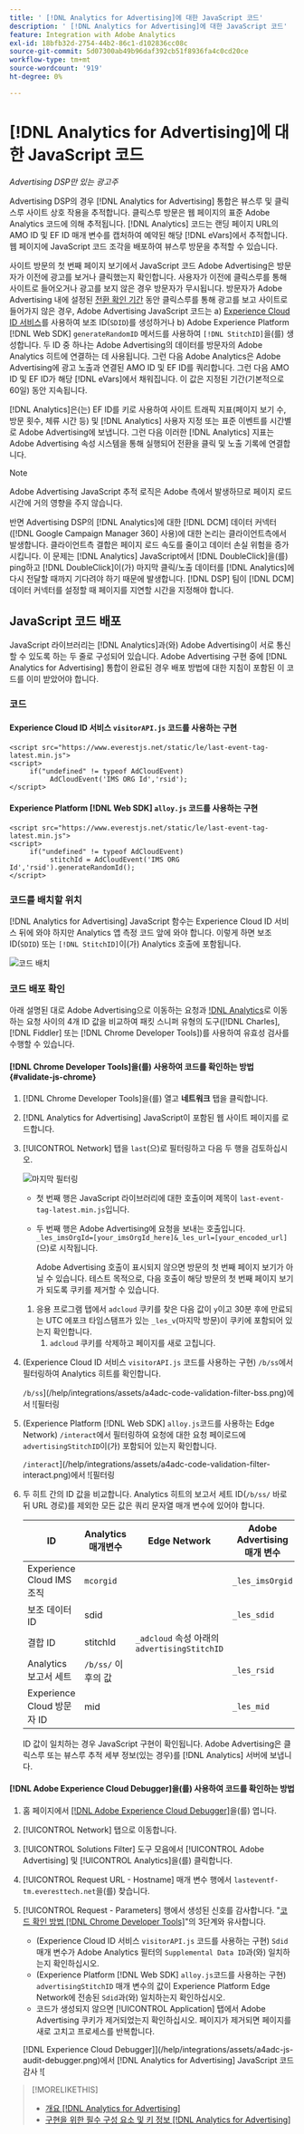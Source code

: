```yaml
---
title: ' [!DNL Analytics for Advertising]에 대한 JavaScript 코드'
description: ' [!DNL Analytics for Advertising]에 대한 JavaScript 코드'
feature: Integration with Adobe Analytics
exl-id: 18bfb32d-2754-44b2-86c1-d102836cc08c
source-git-commit: 5d07300ab49b96daf392cb51f8936fa4c0cd20ce
workflow-type: tm+mt
source-wordcount: '919'
ht-degree: 0%

---
```


# [!DNL Analytics for Advertising]에 대한 JavaScript 코드

*Advertising DSP만 있는 광고주*

Advertising DSP의 경우 [!DNL Analytics for Advertising] 통합은 뷰스루 및 클릭스루 사이트 상호 작용을 추적합니다. 클릭스루 방문은 웹 페이지의 표준 Adobe Analytics 코드에 의해 추적됩니다. [!DNL Analytics] 코드는 랜딩 페이지 URL의 AMO ID 및 EF ID 매개 변수를 캡처하여 예약된 해당 [!DNL eVars]에서 추적합니다. 웹 페이지에 JavaScript 코드 조각을 배포하여 뷰스루 방문을 추적할 수 있습니다.

사이트 방문의 첫 번째 페이지 보기에서 JavaScript 코드 Adobe Advertising은 방문자가 이전에 광고를 보거나 클릭했는지 확인합니다. 사용자가 이전에 클릭스루를 통해 사이트로 들어오거나 광고를 보지 않은 경우 방문자가 무시됩니다. 방문자가 Adobe Advertising 내에 설정된 [전환 확인 기간](/help/integrations/analytics/prerequisites.md#lookback-a4adc) 동안 클릭스루를 통해 광고를 보고 사이트로 들어가지 않은 경우, Adobe Advertising JavaScript 코드는 a) [Experience Cloud ID 서비스](https://experienceleague.adobe.com/docs/id-service/using/home.html)를 사용하여 보조 ID(`SDID`)를 생성하거나 b) Adobe Experience Platform [!DNL Web SDK] `generateRandomID` 메서드를 사용하여 `[!DNL StitchID]`을(를) 생성합니다. 두 ID 중 하나는 Adobe Advertising의 데이터를 방문자의 Adobe Analytics 히트에 연결하는 데 사용됩니다. 그런 다음 Adobe Analytics은 Adobe Advertising에 광고 노출과 연결된 AMO ID 및 EF ID를 쿼리합니다. 그런 다음 AMO ID 및 EF ID가 해당 [!DNL eVars]에서 채워집니다. 이 값은 지정된 기간(기본적으로 60일) 동안 지속됩니다.

[!DNL Analytics]은(는) EF ID를 키로 사용하여 사이트 트래픽 지표(페이지 보기 수, 방문 횟수, 체류 시간 등) 및 [!DNL Analytics] 사용자 지정 또는 표준 이벤트를 시간별로 Adobe Advertising에 보냅니다. 그런 다음 이러한 [!DNL Analytics] 지표는 Adobe Advertising 속성 시스템을 통해 실행되어 전환을 클릭 및 노출 기록에 연결합니다.

>[!NOTE]
>
>Adobe Advertising JavaScript 추적 로직은 Adobe 측에서 발생하므로 페이지 로드 시간에 거의 영향을 주지 않습니다.
>
>반면 Advertising DSP의 [!DNL Analytics]에 대한 [!DNL DCM] 데이터 커넥터([!DNL Google Campaign Manager 360] 사용)에 대한 논리는 클라이언트측에서 발생합니다. 클라이언트측 결합은 페이지 로드 속도를 줄이고 데이터 손실 위험을 증가시킵니다. 이 문제는 [!DNL Analytics] JavaScript에서 [!DNL DoubleClick]을(를) ping하고 [!DNL DoubleClick]이(가) 마지막 클릭/노출 데이터를 [!DNL Analytics]에 다시 전달할 때까지 기다려야 하기 때문에 발생합니다. [!DNL DSP] 팀이 [!DNL DCM] 데이터 커넥터를 설정할 때 페이지를 지연할 시간을 지정해야 합니다.

<!--
## Deploying the JavaScript Code

All users must deploy the standard JavaScript code.

Users who want to convert first-party segments from their customer data platforms to [!DNL RampIDs] or [!DNL ID5] IDs [!!!!VERIFY that it's not needed for importing segments directly from LiveRamp] must also deploy ID partner-specific JavaScript code to match conversions to view-throughs.

### The Standard Code

The standard JavaScript library consists of two lines that allow [!DNL Analytics] and Adobe Advertising to communicate with each other. If the [!DNL Analytics for Advertising] integration was completed during the Adobe Advertising implementation, then you should have already received this code with instructions on how to deploy it.

#### Implementations that use the Experience Cloud Identity Service `visitorAPI.js` code

```
<script src="https://www.everestjs.net/static/le/last-event-tag-latest.min.js">
<script>
     if("undefined" != typeof AdCloudEvent) 
          AdCloudEvent('IMS ORG Id','rsid');
</script>
```

#### Implementations that use the Experience Platform [!DNL Web SDK] `alloy.js`code

### Additional Code to Import First-Party Segments to [!DNL RampIDs] and [!DNL ID5] IDs

   * For [!DNL RampIDs], Contact your Adobe Account Team, who will give you instructions to register for a [!DNL LiveRamp] [!DNL LaunchPad] tag. Registration is free, but you must sign an agreement. Once you register, your Adobe Account Team will generate and provide a unique tag for your organization to implement on your webpages.

    [MAYBE PUT THIS BELOW] Place the [!DNL LaunchPad] tag on every page of your website, preferably as the first script within the page head tags but as high within the page head tags as possible.

   * For [!DNL ID5] IDs: Contact your Adobe Account Team, who will give you instructions to register for the tag with ID5. Registration is free, but you must sign an agreement. Once you register, a member of ID5’s technical team will provide a unique tag for your organization to implement on your webpages.
-->

## JavaScript 코드 배포

JavaScript 라이브러리는 [!DNL Analytics]과(와) Adobe Advertising이 서로 통신할 수 있도록 하는 두 줄로 구성되어 있습니다. Adobe Advertising 구현 중에 [!DNL Analytics for Advertising] 통합이 완료된 경우 배포 방법에 대한 지침이 포함된 이 코드를 이미 받았어야 합니다.

### 코드

#### Experience Cloud ID 서비스 `visitorAPI.js` 코드를 사용하는 구현

```
<script src="https://www.everestjs.net/static/le/last-event-tag-latest.min.js">
<script>
     if("undefined" != typeof AdCloudEvent) 
          AdCloudEvent('IMS ORG Id','rsid');
</script>
```

#### Experience Platform [!DNL Web SDK] `alloy.js` 코드를 사용하는 구현

```
<script src="https://www.everestjs.net/static/le/last-event-tag-latest.min.js">
<script>
     if("undefined" != typeof AdCloudEvent) 
          stitchId = AdCloudEvent('IMS ORG Id','rsid').generateRandomId();
</script>
```

### 코드를 배치할 위치

[!DNL Analytics for Advertising] JavaScript 함수는 Experience Cloud ID 서비스 뒤에 와야 하지만 Analytics 앱 측정 코드 앞에 와야 합니다. 이렇게 하면 보조 ID(`SDID`) 또는 `[!DNL StitchID]`이(가) Analytics 호출에 포함됩니다.

![코드 배치](/help/integrations/assets/a4adc-code-placement.png)

### 코드 배포 확인

아래 설명된 대로 Adobe Advertising으로 이동하는 요청과 [!DNL Analytics](으)로 이동하는 요청 사이의 4개 ID 값을 비교하여 패킷 스니퍼 유형의 도구([!DNL Charles], [!DNL Fiddler] 또는 [!DNL Chrome Developer Tools])를 사용하여 유효성 검사를 수행할 수 있습니다.

#### [!DNL Chrome Developer Tools]을(를) 사용하여 코드를 확인하는 방법 {#validate-js-chrome}

1. [!DNL Chrome Developer Tools]을(를) 열고 **네트워크** 탭을 클릭합니다.

1. [!DNL Analytics for Advertising] JavaScript이 포함된 웹 사이트 페이지를 로드합니다.

1. [!UICONTROL Network] 탭을 `last`(으)로 필터링하고 다음 두 행을 검토하십시오.

   ![마지막 필터링](/help/integrations/assets/a4adc-code-validation-filter-last.png)

   * 첫 번째 행은 JavaScript 라이브러리에 대한 호출이며 제목이 `last-event-tag-latest.min.js`입니다.
   * 두 번째 행은 Adobe Advertising에 요청을 보내는 호출입니다. `_les_imsOrgId=[your_imsOrgId_here]&_les_url=[your_encoded_url]`(으)로 시작됩니다.

     Adobe Advertising 호출이 표시되지 않으면 방문의 첫 번째 페이지 보기가 아닐 수 있습니다. 테스트 목적으로, 다음 호출이 해당 방문의 첫 번째 페이지 보기가 되도록 쿠키를 제거할 수 있습니다.

   1. 응용 프로그램 탭에서 `adcloud` 쿠키를 찾은 다음 값이 `y`이고 30분 후에 만료되는 UTC 에포크 타임스탬프가 있는 `_les_v`(마지막 방문)이 쿠키에 포함되어 있는지 확인합니다.
      1. `adcloud` 쿠키를 삭제하고 페이지를 새로 고칩니다.

1. (Experience Cloud ID 서비스 `visitorAPI.js` 코드를 사용하는 구현) `/b/ss`에서 필터링하여 Analytics 히트를 확인합니다.

   `/b/ss`](/help/integrations/assets/a4adc-code-validation-filter-bss.png)에서 ![필터링

1. (Experience Platform [!DNL Web SDK] `alloy.js`코드를 사용하는 Edge Network) `/interact`에서 필터링하여 요청에 대한 요청 페이로드에 `advertisingStitchID`이(가) 포함되어 있는지 확인합니다.

   `/interact`](/help/integrations/assets/a4adc-code-validation-filter-interact.png)에서 ![필터링

1. 두 히트 간의 ID 값을 비교합니다. Analytics 히트의 보고서 세트 ID(`/b/ss/` 바로 뒤 URL 경로)를 제외한 모든 값은 쿼리 문자열 매개 변수에 있어야 합니다.

   | ID | Analytics 매개변수 | Edge Network | Adobe Advertising 매개 변수 |
   | --- | --- | --- | --- |
   | Experience Cloud IMS 조직 | `mcorgid` |  | `_les_imsOrgid` |
   | 보조 데이터 ID | sdid |  | `_les_sdid` |
   | 결합 ID | stitchId | `_adcloud` 속성 아래의 `advertisingStitchID` |  |
   | Analytics 보고서 세트 | `/b/ss/` 이후의 값 | | `_les_rsid` |
   | Experience Cloud 방문자 ID | mid |  | `_les_mid` |

   ID 값이 일치하는 경우 JavaScript 구현이 확인됩니다. Adobe Advertising은 클릭스루 또는 뷰스루 추적 세부 정보(있는 경우)를 [!DNL Analytics] 서버에 보냅니다.

#### [!DNL Adobe Experience Cloud Debugger]을(를) 사용하여 코드를 확인하는 방법

1. 홈 페이지에서 [[!DNL Adobe Experience Cloud Debugger]](https://experienceleague.adobe.com/docs/debugger/using-v2/summary.html)을(를) 엽니다.
1. [!UICONTROL Network] 탭으로 이동합니다.
1. [!UICONTROL Solutions Filter] 도구 모음에서 [!UICONTROL Adobe Advertising] 및 [!UICONTROL Analytics]을(를) 클릭합니다.
1. [!UICONTROL Request URL - Hostname] 매개 변수 행에서 `lasteventf-tm.everesttech.net`을(를) 찾습니다.
1. [!UICONTROL Request - Parameters] 행에서 생성된 신호를 감사합니다. &quot;[코드 확인 방법 [!DNL Chrome Developer Tools]](#validate-js-chrome)&quot;의 3단계와 유사합니다.
   * (Experience Cloud ID 서비스 `visitorAPI.js` 코드를 사용하는 구현) `Sdid` 매개 변수가 Adobe Analytics 필터의 `Supplemental Data ID`과(와) 일치하는지 확인하십시오.
   * (Experience Platform [!DNL Web SDK] `alloy.js`코드를 사용하는 구현) `advertisingStitchID` 매개 변수의 값이 Experience Platform Edge Network에 전송된 `Sdid`과(와) 일치하는지 확인하십시오.
   * 코드가 생성되지 않으면 [!UICONTROL Application] 탭에서 Adobe Advertising 쿠키가 제거되었는지 확인하십시오. 페이지가 제거되면 페이지를 새로 고치고 프로세스를 반복합니다.

   [!DNL Experience Cloud Debugger]](/help/integrations/assets/a4adc-js-audit-debugger.png)에서 [!DNL Analytics for Advertising] JavaScript 코드 감사 ![

>[!MORELIKETHIS]
>
>* [개요 [!DNL Analytics for Advertising]](overview.md)
>* [구현을 위한 필수 구성 요소 및 키 정보 [!DNL Analytics for Advertising]](prerequisites.md)
